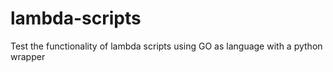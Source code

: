 # lambda-scripts
Test the functionality of lambda scripts using GO as language with a python wrapper
